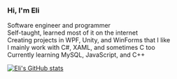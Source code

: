 ### Hi, I'm Eli

Software engineer and programmer  
Self-taught, learned most of it on the internet  
Creating projects in WPF, Unity, and WinForms that I like  
I mainly work with C#, XAML, and sometimes C too  
Currently learning MySQL, JavaScript, and C++

[![Eli's GitHub stats](https://github-readme-stats.vercel.app/api?username=Eli-Zaib&show_icons=true&hide_title=false&hide_rank=false&count_private=true&include_all_commits=true&theme=dark&bg_color=000000&title_color=00ff00&text_color=ffffff)](https://github.com/Eli-Zaib/github-readme-stats)

